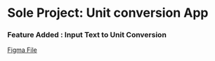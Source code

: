 # Sole Project: Unit conversion App
### Feature Added : Input Text to Unit Conversion
[Figma File](https://www.figma.com/file/AdqUVRQCZGP1zRcEvzmJTm/Unit-Conversion?node-id=0%3A13)